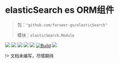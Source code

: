 # elasticSearch es ORM组件
> 包：`"github.com/farseer-go/elasticSearch"`
>
> 模块：`elasticSearch.Module`

![](https://img.shields.io/github/stars/farseer-go?style=social)
![](https://img.shields.io/github/license/farseer-go/elasticSearch)
![](https://img.shields.io/github/go-mod/go-version/farseer-go/elasticSearch)
![](https://img.shields.io/github/v/release/farseer-go/elasticSearch)
![](https://img.shields.io/github/languages/code-size/farseer-go/elasticSearch)
[![Build](https://github.com/farseer-go/elasticSearch/actions/workflows/go.yml/badge.svg)](https://github.com/farseer-go/elasticSearch/actions/workflows/go.yml)
![](https://goreportcard.com/badge/github.com/farseer-go/elasticSearch)

!> 文档未编写，尽情期待